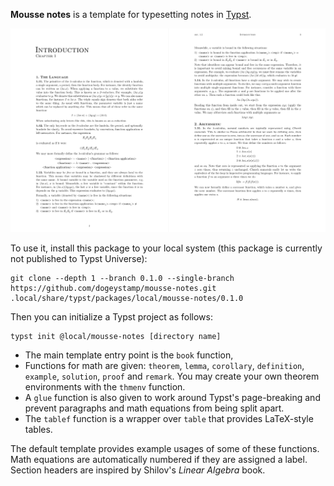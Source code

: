 **Mousse notes** is a template for typesetting notes in [Typst](https://typst.app).

![Screenshot of the template](thumbnail_pages.png)

To use it, install this package to your local system (this package is currently not published to Typst Universe):

```
git clone --depth 1 --branch 0.1.0 --single-branch https://github.com/dogeystamp/mousse-notes.git .local/share/typst/packages/local/mousse-notes/0.1.0
```

Then you can initialize a Typst project as follows:

```
typst init @local/mousse-notes [directory name]
```

- The main template entry point is the `book` function,
- Functions for math are given: `theorem`, `lemma`, `corollary`, `definition`,
    `example`, `solution`, `proof` and `remark`.
    You may create your own theorem environments with the `thmenv` function.
- A `glue` function is also given to work around Typst's page-breaking and prevent paragraphs and math equations from being split apart.
- The `tablef` function is a wrapper over `table` that provides LaTeX-style tables.

The default template provides example usages of some of these functions.
Math equations are automatically numbered if they are assigned a label.
Section headers are inspired by Shilov's _Linear Algebra_ book.
